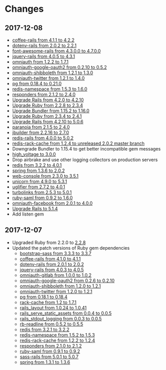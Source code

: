 # Changes

## 2017-12-08

* [coffee-rails from 4.1.1 to 4.2.2][coffee-rails]
* [dotenv-rails from 2.0.2 to 2.2.1][dotenv-rails]
* [font-awesome-rails from 4.3.0.0 to 4.7.0.0][font-awesome-rails]
* [jquery-rails from 4.0.5 to 4.3.1][jquery-rails]
* [omniauth from 1.2.2 to 1.7.1][omniauth]
* [omniauth-google-oauth2 from 0.2.10 to 0.5.2][omniauth-google-oauth2]
* [omniauth-shibboleth from 1.2.1 to 1.3.0][omniauth-shibboleth]
* [omniauth-twitter from 1.2.1 to 1.4.0][omniauth-twitter]
* [pg from 0.18.4 to 0.21.0][pg]
* [redis-namespace from 1.5.3 to 1.6.0][redis-namespace]
* [responders from 2.1.2 to 2.4.0][responders]
* [Upgrade Rails from 4.2.0 to 4.2.10][Rails 4.2.10]
* [Upgrade Ruby from 2.2.8 to 2.3.4][Ruby 2.3.4]
* [Upgrade Bundler from 1.15.2 to 1.16.0][Bundler 1.16.0]
* [Upgrade Ruby from 2.3.4 to 2.4.1][Ruby 2.4.1]
* [Upgrade Rails from 4.2.10 to 5.0.6][Rails 5.0.6]
* [paranoia from 2.1.5 to 2.4.0][paranoia]
* [jbuilder from 2.2.16 to 2.7.0][jbuilder]
* [redis-rails from 4.0.0 to 5.0.2][redis-rails]
* [redis-rack-cache from 1.2.4 to unreleased 2.0.2 master branch][redis-rack-cache]
* Downgrade Bundler to 1.15.4 to get better incompatible gem messages
* [high_voltage to 3.0.0][high_voltage]
* Drop airbrake and use other logging collectors on production servers
* [redis from 3.2.2 to 4.0.1][redis-rb]
* [spring from 1.3.6 to 2.0.2][spring]
* [web-console from 2.3.0 to 3.5.1][web-console]
* [unicorn from 4.9.0 to 5.3.1][unicorn]
* [uglifier from 2.7.2 to 4.0.1][uglifier]
* [turbolinks from 2.5.3 to 5.0.1][turbolinks]
* [ruby-saml from 0.9.2 to 1.6.0][ruby-saml]
* [omniauth-facebook from 2.0.1 to 4.0.0][omniauth-facebook]
* [Upgrade Rails to 5.1.4][Rails 5.1.4]
* Add listen gem

## 2017-12-07

* Upgraded Ruby from 2.2.0 to [2.2.8][Ruby 2.2.8]
* Updated the patch versions of Ruby gem dependencies
    * [bootstrap-sass from 3.3.3 to 3.3.7][bootstrap-sass]
    * [coffee-rails from 4.1.0 to 4.1.1][coffee-rails]
    * [dotenv-rails from 2.0.1 to 2.0.2][dotenv-rails]
    * [jquery-rails from 4.0.3 to 4.0.5][jquery-rails]
    * [omniauth-gitlab from 1.0.0 to 1.0.2][omniauth-gitlab]
    * [omniauth-google-oauth2 from 0.2.6 to 0.2.10][omniauth-google-oauth2]
    * [omniauth-shibboleth from 1.2.0 to 1.2.1][omniauth-shibboleth]
    * [omniauth-twitter from 1.2.0 to 1.2.1][omniauth-twitter]
    * [pg from 0.18.1 to 0.18.4][pg]
    * [rack-cache from 1.2 to 1.7.1][rack-cache]
    * [rails\_layout from 1.0.24 to 1.0.41][rails_layout]
    * [rails\_serve\_static\_assets from 0.0.4 to 0.0.5][rails_serve_static_assets]
    * [rails\_stdout\_logging from 0.0.3 to 0.0.5][rails_stdout_logging]
    * [rb-readline from 0.5.2 to 0.5.5][rb-readline]
    * [redis from 3.2.1 to 3.2.2][redis-rb]
    * [redis-namespace from 1.5.2 to 1.5.3][redis-namespace]
    * [redis-rack-cache from 1.2.2 to 1.2.4][redis-rack-cache]
    * [responders from 2.1.0 to 2.1.2][responders]
    * [ruby-saml from 0.9.1 to 0.9.2][ruby-saml]
    * [sass-rails from 5.0.1 to 5.0.7][sass-rails]
    * [spring from 1.3.1 to 1.3.6][spring]


[bootstrap-sass]: https://github.com/twbs/bootstrap-sass/blob/master/CHANGELOG.md
[Bundler 1.16.0]: http://bundler.io/blog/2017/10/31/bundler-1-16.html
[coffee-rails]: https://github.com/rails/coffee-rails/blob/master/CHANGELOG.md
[dotenv-rails]: https://github.com/bkeepers/dotenv/blob/master/Changelog.md
[font-awesome-rails]: https://github.com/bokmann/font-awesome-rails/blob/master/CHANGELOG.md
[high_voltage]: https://github.com/thoughtbot/high_voltage/blob/master/NEWS.md
[jbuilder]: https://github.com/rails/jbuilder/blob/master/CHANGELOG.md
[jquery-rails]: https://github.com/rails/jquery-rails/blob/master/CHANGELOG.md
[omniauth-facebook]: https://github.com/mkdynamic/omniauth-facebook/blob/master/CHANGELOG.md
[omniauth-gitlab]: https://github.com/linchus/omniauth-gitlab
[omniauth-google-oauth2]: https://github.com/zquestz/omniauth-google-oauth2/blob/master/CHANGELOG.md
[omniauth-shibboleth]: https://github.com/toyokazu/omniauth-shibboleth
[omniauth-twitter]: https://github.com/arunagw/omniauth-twitter
[omniauth]: https://github.com/omniauth/omniauth/wiki/Changelog
[paranoia]: https://github.com/rubysherpas/paranoia/blob/core/CHANGELOG.md
[pg]: https://bitbucket.org/ged/ruby-pg/src/eb13f3c529505f6daa3e0795bb81e4251e3a2bd2/History.rdoc?at=default&fileviewer=file-view-default
[rack-cache]: https://github.com/rtomayko/rack-cache/blob/master/CHANGES
[Rails 4.2.10]: http://weblog.rubyonrails.org/2017/9/27/Rails-4-2-10-released/
[Rails 5.0.6]: http://edgeguides.rubyonrails.org/upgrading_ruby_on_rails.html#upgrading-from-rails-4-2-to-rails-5-0
[Rails 5.1.4]: http://weblog.rubyonrails.org/2017/9/7/Rails-5-1-4-and-5-0-6-released/
[rails_layout]: https://github.com/RailsApps/rails_layout/blob/master/CHANGELOG.textile
[rails_serve_static_assets]: https://github.com/heroku/rails_serve_static_assets/blob/master/CHANGELOG.md
[rails_stdout_logging]: https://github.com/heroku/rails_stdout_logging
[rb-readline]: https://github.com/ConnorAtherton/rb-readline/blob/master/CHANGES
[redis-namespace]: https://github.com/resque/redis-namespace
[redis-rack-cache]: https://github.com/redis-store/redis-rack-cache
[redis-rails]: https://github.com/redis-store/redis-rails/blob/master/CHANGELOG.md
[redis-rb]: https://github.com/redis/redis-rb/blob/master/CHANGELOG.md
[responders]: https://github.com/plataformatec/responders/blob/master/CHANGELOG.md
[Ruby 2.2.8]: https://www.ruby-lang.org/en/news/2017/09/14/ruby-2-2-8-released/
[Ruby 2.3.4]: https://www.ruby-lang.org/en/news/2017/03/30/ruby-2-3-4-released/
[Ruby 2.4.1]: https://www.ruby-lang.org/en/news/2017/03/22/ruby-2-4-1-released/
[ruby-saml]: https://github.com/onelogin/ruby-saml/blob/master/changelog.md
[sass-rails]: https://github.com/rails/sass-rails
[spring]: https://github.com/rails/spring/blob/master/CHANGELOG.md
[turbolinks]: https://github.com/turbolinks/turbolinks
[uglifier]: https://github.com/lautis/uglifier/blob/master/CHANGELOG.md
[unicorn]: https://bogomips.org/unicorn/NEWS.html
[web-console]: https://github.com/rails/web-console/blob/master/CHANGELOG.markdown
